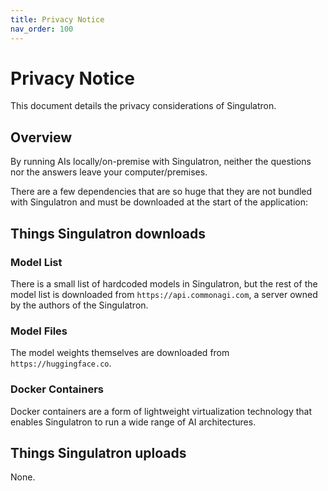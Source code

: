 ```yaml
---
title: Privacy Notice
nav_order: 100
---
```


# Privacy Notice

This document details the privacy considerations of Singulatron.

## Overview

By running AIs locally/on-premise with Singulatron, neither the questions nor the answers leave your computer/premises.

There are a few dependencies that are so huge that they are not bundled with Singulatron and must be downloaded at the start of the application:

## Things Singulatron downloads

### Model List

There is a small list of hardcoded models in Singulatron, but the rest of the model list is downloaded from `https://api.commonagi.com`, a server owned by the authors of the Singulatron.

### Model Files

The model weights themselves are downloaded from `https://huggingface.co`.

### Docker Containers

Docker containers are a form of lightweight virtualization technology that enables Singulatron to run a wide range of AI architectures.

## Things Singulatron uploads

None.
